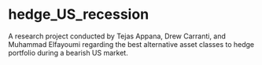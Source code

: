 # hedge_US_recession
A research project conducted by Tejas Appana, Drew Carranti, and Muhammad Elfayoumi regarding the best alternative asset classes to hedge portfolio during a bearish US market.
